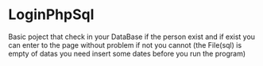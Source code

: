 # LoginPhpSql
Basic poject that check in your DataBase if the person exist and if exist you can enter to the page without problem if not you cannot (the File(sql) is empty of datas you need insert some dates before you run the program)

